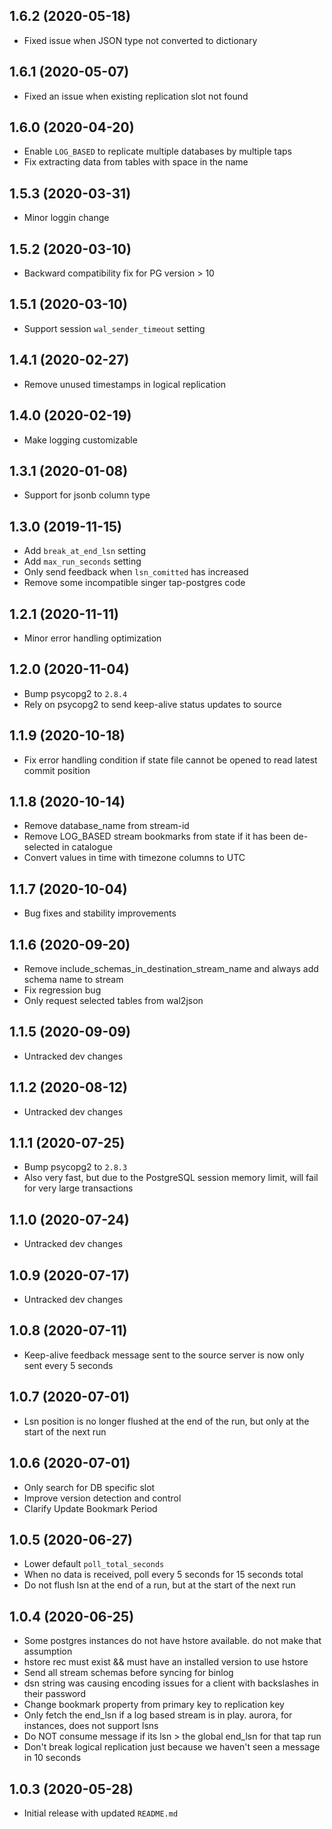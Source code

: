 1.6.2 (2020-05-18)
-------------------

- Fixed issue when JSON type not converted to dictionary

1.6.1 (2020-05-07)
-------------------

- Fixed an issue when existing replication slot not found

1.6.0 (2020-04-20)
-------------------

- Enable `LOG_BASED` to replicate multiple databases by multiple taps
- Fix extracting data from tables with space in the name

1.5.3 (2020-03-31)
-------------------

- Minor loggin change

1.5.2 (2020-03-10)
-------------------

- Backward compatibility fix for PG version > 10

1.5.1 (2020-03-10)
-------------------

- Support session `wal_sender_timeout` setting

1.4.1 (2020-02-27)
-------------------

- Remove unused timestamps in logical replication

1.4.0 (2020-02-19)
-------------------

- Make logging customizable

1.3.1 (2020-01-08)
-------------------

- Support for jsonb column type

1.3.0 (2019-11-15)
-------------------

- Add `break_at_end_lsn` setting
- Add `max_run_seconds` setting
- Only send feedback when `lsn_comitted` has increased
- Remove some incompatible singer tap-postgres code

1.2.1 (2020-11-11)
-------------------

- Minor error handling optimization

1.2.0 (2020-11-04)
-------------------

- Bump psycopg2 to `2.8.4`
- Rely on psycopg2 to send keep-alive status updates to source

1.1.9 (2020-10-18)
-------------------

- Fix error handling condition if state file cannot be opened to read latest commit position

1.1.8 (2020-10-14)
-------------------

- Remove database_name from stream-id
- Remove LOG_BASED stream bookmarks from state if it has been de-selected in catalogue
- Convert values in time with timezone columns to UTC

1.1.7 (2020-10-04)
-------------------

- Bug fixes and stability improvements

1.1.6 (2020-09-20)
-------------------

- Remove include_schemas_in_destination_stream_name and always add schema name to stream
- Fix regression bug
- Only request selected tables from wal2json

1.1.5 (2020-09-09)
-------------------

- Untracked dev changes

1.1.2 (2020-08-12)
-------------------

- Untracked dev changes

1.1.1 (2020-07-25)
-------------------

- Bump psycopg2 to `2.8.3`
- Also very fast, but due to the PostgreSQL session memory limit, will fail for very large transactions

1.1.0 (2020-07-24)
-------------------

- Untracked dev changes

1.0.9 (2020-07-17)
-------------------

- Untracked dev changes

1.0.8 (2020-07-11)
-------------------

- Keep-alive feedback message sent to the source server is now only sent every 5 seconds

1.0.7 (2020-07-01)
-------------------

- Lsn position is no longer flushed at the end of the run, but only at the start of the next run

1.0.6 (2020-07-01)
-------------------

- Only search for DB specific slot
- Improve version detection and control
- Clarify Update Bookmark Period

1.0.5 (2020-06-27)
-------------------

- Lower default `poll_total_seconds`
- When no data is received, poll every 5 seconds for 15 seconds total
- Do not flush lsn at the end of a run, but at the start of the next run

1.0.4 (2020-06-25)
-------------------

- Some postgres instances do not have hstore available. do not make that assumption
- hstore rec must exist && must have an installed version to use hstore
- Send all stream schemas before syncing for binlog
- dsn string was causing encoding issues for a client with backslashes in their password
- Change bookmark property from primary key to replication key
- Only fetch the end_lsn if a log based stream is in play.  aurora, for instances, does not support lsns
- Do NOT consume message if its lsn > the global end_lsn for that tap run
- Don't break logical replication just because we haven't seen a message in 10 seconds

1.0.3 (2020-05-28)
-------------------

- Initial release with updated `README.md`








